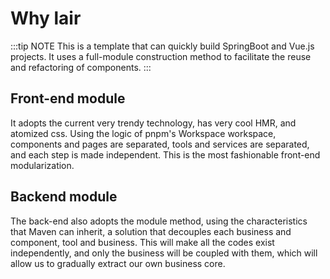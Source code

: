 # Why lair

:::tip NOTE
This is a template that can quickly build SpringBoot and Vue.js projects.
It uses a full-module construction method to facilitate the reuse and refactoring of components.
:::

## Front-end module

It adopts the current very trendy technology,
has very cool HMR, and atomized css.
Using the logic of pnpm's Workspace workspace,
components and pages are separated,
tools and services are separated,
and each step is made independent.
This is the most fashionable front-end modularization.

## Backend module

The back-end also adopts the module method,
using the characteristics that Maven can inherit,
a solution that decouples each business and component,
tool and business. This will make all the codes exist independently,
and only the business will be coupled with them,
which will allow us to gradually extract our own business core.
